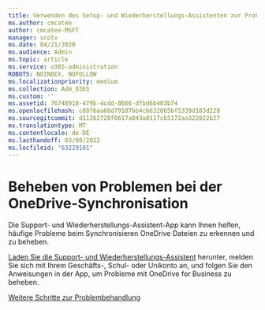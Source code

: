 ```yaml
---
title: Verwenden des Setup- und Wiederherstellungs-Assistenten zur Problembehandlung OneDrive for Business
ms.author: cmcatee
author: cmcatee-MSFT
manager: scotv
ms.date: 04/21/2020
ms.audience: Admin
ms.topic: article
ms.service: o365-administration
ROBOTS: NOINDEX, NOFOLLOW
ms.localizationpriority: medium
ms.collection: Adm_O365
ms.custom: ''
ms.assetid: 76748918-479b-4cdd-8666-dfbd6b483b74
ms.openlocfilehash: c08f6aa66d79107bb4cb632065bf5339d183d228
ms.sourcegitcommit: d11262728f0617a843a0117cb5172aa322022b27
ms.translationtype: MT
ms.contentlocale: de-DE
ms.lasthandoff: 03/08/2022
ms.locfileid: "63229101"
---
```

# <a name="fix-onedrive-sync-problems"></a>Beheben von Problemen bei der OneDrive-Synchronisation

Die Support- und Wiederherstellungs-Assistent-App kann Ihnen helfen, häufige Probleme beim Synchronisieren OneDrive Dateien zu erkennen und zu beheben. 
  
[Laden Sie die Support- und Wiederherstellungs-Assistent](https://aka.ms/sara) herunter, melden Sie sich mit Ihrem Geschäfts-, Schul- oder Unikonto an, und folgen Sie den Anweisungen in der App, um Probleme mit OneDrive for Business zu beheben. 
  
[Weitere Schritte zur Problembehandlung](https://go.microsoft.com/fwlink/?linkid=872097)
  

